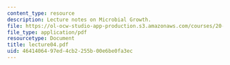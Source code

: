 ```yaml
---
content_type: resource
description: Lecture notes on Microbial Growth.
file: https://ol-ocw-studio-app-production.s3.amazonaws.com/courses/20-106j-systems-microbiology-fall-2006/4641406497ed4cb2255b00e6be0fa3ec_lecture04.pdf
file_type: application/pdf
resourcetype: Document
title: lecture04.pdf
uid: 46414064-97ed-4cb2-255b-00e6be0fa3ec
---
```

